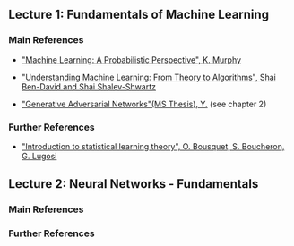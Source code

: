 <a name="lec1"></a>
## Lecture 1: Fundamentals of Machine Learning

### Main References

* ["Machine Learning: A Probabilistic Perspective", K. Murphy](https://mitpress.mit.edu/books/machine-learning-1)

* ["Understanding Machine Learning: From Theory to Algorithms", Shai Ben-David and Shai Shalev-Shwartz](http://www.cs.huji.ac.il/~shais/UnderstandingMachineLearning/)

* ["Generative Adversarial Networks"(MS Thesis), Y.](http://lvelho.impa.br/ip18/reading/daniel-ms-2018.pdf) (see chapter 2)

### Further References

* ["Introduction to statistical learning theory", O. Bousquet, S. Boucheron, G. Lugosi](http://www.kyb.mpg.de/fileadmin/user_upload/files/publications/pdfs/pdf2819.pdf)

<a name="lec2"></a>
## Lecture 2: Neural Networks - Fundamentals

### Main References


### Further References
